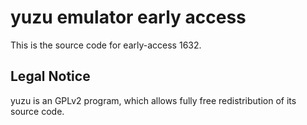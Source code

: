 yuzu emulator early access
=============

This is the source code for early-access 1632.

## Legal Notice

yuzu is an GPLv2 program, which allows fully free redistribution of its source code.